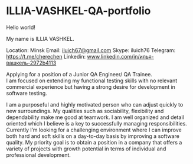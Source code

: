 # ILLIA-VASHKEL-QA-portfolio

Hello world!

My name is ILLIA VASHKEL.

Location: Minsk
Email: iluich67@gmail.com
Skype: iluich76 
Telegram: https://t.me/cherechen
Linkedin: www.linkedin.com/in/илья-вашкель-2972b4113

Applying for a position of a Junior QA Engineer/ QA Trainee.  
I am focused on extending my functional testing skills with no relevant commercial experience but having a strong desire for development in software testing.

I am a purposeful and highly motivated person who can adjust quickly to new surroundings.
My qualities such as sociability, flexibility and dependability make me good at teamwork. 
I am well organized and detail oriented which I believe is a key to successfully managing responsibilities. 
Currently I’m looking for a challenging environment where I can improve both hard and soft skills on a day-to-day basis by improving a software quality.
My priority goal is to obtain a position in a company that offers a variety of projects with growth potential in terms of individual and professional development.

